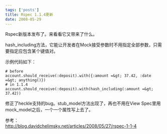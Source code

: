 ```yaml
--- 
tags: ['posts']
title: Rspec 1.1.4更新
date: 2008-05-29
---
```

Rspec新版本发布了。来看看它又带来了什么。

hash_including方法，它能让开发者在Mock接受参数时不用指定全部参数，只需要指定应包含某个键值对。

示例代码如下：

    # before
    account.should_receive(:deposit).with({:amount =&gt; 37.42, :date =&gt; anything()})
    # in 1.1.4
    account.should_receive(:deposit).with(hash_including(:amount =&gt; 37.42))

修正了heckle支持的bug。stub_model方法出现了，再也不用在View Spec里用mock_model之后，一个一个属性写上去了。

参考：<br /><a href="http://blog.davidchelimsky.net/articles/2008/05/27/rspec-1-1-4">http://blog.davidchelimsky.net/articles/2008/05/27/rspec-1-1-4</a>
